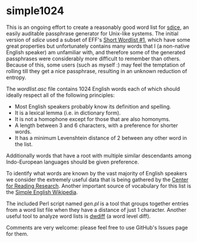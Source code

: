 # simple1024
This is an ongoing effort to create a reasonably good word list for [sdice](https://github.com/pera/sdice), an easily auditable passphrase generator for Unix-like systems. The initial version of *sdice* used a subset of EFF's [Short Wordlist #1](https://www.eff.org/dice), which have some great properties but unfortunately contains many words that I (a non-native English speaker) am unfamiliar with, and therefore some of the generated passphrases were considerably more difficult to remember than others. Because of this, some users (such as myself :) may feel the temptation of rolling till they get a nice passphrase, resulting in an unknown reduction of entropy.

The *wordlist.asc* file contains 1024 English words each of which should ideally respect all of the following principles:
- Most English speakers probably know its definition and spelling.
- It is a lexical lemma (i.e. in dictionary form).
- It is not a homophone except for those that are also homonyms.
- A length between 3 and 6 characters, with a preference for shorter words.
- It has a minimum Levenshtein distance of 2 between any other word in the list.

Additionally words that have a root with multiple similar descendants among Indo-European languages should be given preference.

To identify what words are known by the vast majority of English speakers we consider the extremely useful data that is being gathered by the [Center for Reading Research](http://crr.ugent.be/). Another important source of vocabulary for this list is the [Simple English Wikipedia](https://simple.wikipedia.org/).

The included Perl script named *gen.pl* is a tool that groups together entries from a word list file when they have a distance of just 1 character. Another useful tool to analyze word lists is [dwdiff](https://os.ghalkes.nl/dwdiff.html) (a word level diff).

Comments are very welcome: please feel free to use GitHub's Issues page for them.

